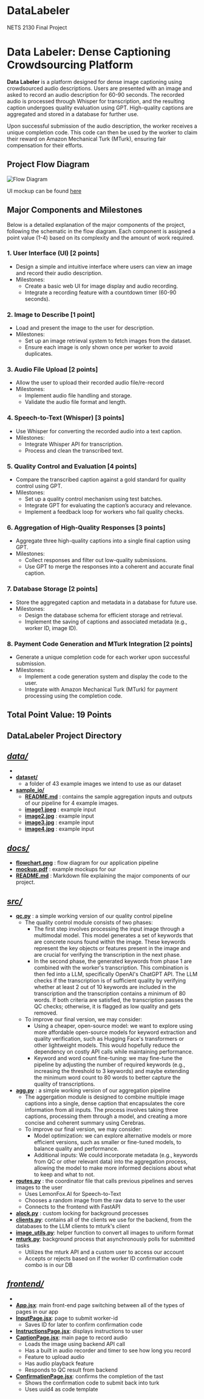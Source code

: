 # DataLabeler
NETS 2130 Final Project

# Data Labeler: Dense Captioning Crowdsourcing Platform

**Data Labeler** is a platform designed for dense image captioning using crowdsourced audio descriptions. Users are presented with an image and asked to record an audio description for 60-90 seconds. The recorded audio is processed through Whisper for transcription, and the resulting caption undergoes quality evaluation using GPT. High-quality captions are aggregated and stored in a database for further use.

Upon successful submission of the audio description, the worker receives a unique completion code. This code can then be used by the worker to claim their reward on Amazon Mechanical Turk (MTurk), ensuring fair compensation for their efforts.

## Project Flow Diagram

![Flow Diagram](../docs/flowchart.png)

UI mockup can be found [here](../docs/mockup.pdf)

## Major Components and Milestones

Below is a detailed explanation of the major components of the project, following the schematic in the flow diagram. Each component is assigned a point value (1-4) based on its complexity and the amount of work required.

### 1. **User Interface (UI) [2 points]**
   - Design a simple and intuitive interface where users can view an image and record their audio description.
   - Milestones:
     - Create a basic web UI for image display and audio recording.
     - Integrate a recording feature with a countdown timer (60-90 seconds).

### 2. **Image to Describe [1 point]**
   - Load and present the image to the user for description.
   - Milestones:
     - Set up an image retrieval system to fetch images from the dataset.
     - Ensure each image is only shown once per worker to avoid duplicates.

### 3. **Audio File Upload [2 points]**
   - Allow the user to upload their recorded audio file/re-record
   - Milestones:
     - Implement audio file handling and storage.
     - Validate the audio file format and length.

### 4. **Speech-to-Text (Whisper) [3 points]**
   - Use Whisper for converting the recorded audio into a text caption.
   - Milestones:
     - Integrate Whisper API for transcription.
     - Process and clean the transcribed text.

### 5. **Quality Control and Evaluation [4 points]**
   - Compare the transcribed caption against a gold standard for quality control using GPT.
   - Milestones:
     - Set up a quality control mechanism using test batches.
     - Integrate GPT for evaluating the caption’s accuracy and relevance.
     - Implement a feedback loop for workers who fail quality checks.

### 6. **Aggregation of High-Quality Responses [3 points]**
   - Aggregate three high-quality captions into a single final caption using GPT.
   - Milestones:
     - Collect responses and filter out low-quality submissions.
     - Use GPT to merge the responses into a coherent and accurate final caption.

### 7. **Database Storage [2 points]**
   - Store the aggregated caption and metadata in a database for future use.
   - Milestones:
     - Design the database schema for efficient storage and retrieval.
     - Implement the saving of captions and associated metadata (e.g., worker ID, image ID).

### 8. **Payment Code Generation and MTurk Integration [2 points]**
   - Generate a unique completion code for each worker upon successful submission.
   - Milestones:
     - Implement a code generation system and display the code to the user.
     - Integrate with Amazon Mechanical Turk (MTurk) for payment processing using the completion code.

## Total Point Value: **19 Points**

## **DataLabeler Project Directory**

## _[data/](/data)_

-
- **[dataset/](/data/dataset)**
  - a folder of 43 example images we intend to use as our dataset
- **[sample_io/](/data/sample_io)**
  - **[README.md](/data/sample_io/README.md)** : contains the sample aggregation inputs and outputs of our pipeline for 4 example images.
  - **[image1.jpeg](/data/sample_io/image1.jpeg)** : example input
  - **[image2.jpg](/data/sample_io/image2.jpg)** : example input
  - **[image3.jpg](/data/sample_io/image3.jpg)** : example input
  - **[image4.jpg](/data/sample_io/image4.jpg)** : example input

## _[docs/](/docs)_

- **[flowchart.png](/docs/flowdiagram.png)** : flow diagram for our application pipeline
- **[mockup.pdf](/docs/mockup.pdf)** : example mockups for our
- **[README.md](/docs/README.md)** : Markdown file explaining the major components of our project.

## _[src/](/src)_

- **[qc.py](/src/qc.py)** : a simple working version of our quality control pipeline
  - The quality control module consists of two phases:
    - The first step involves processing the input image through a multimodal model. This model generates a set of keywords that are concrete nouns found within the image. These keywords represent the key objects or features present in the image and are crucial for verifying the transcription in the next phase.
    - In the second phase, the generated keywords from phase 1 are combined with the worker's transcription. This combination is then fed into a LLM, specifically OpenAI's ChatGPT API. The LLM checks if the transcription is of sufficient quality by verifying whether at least 2 out of 10 keywords are included in the transcription and the transcription contains a minimum of 80 words. If both criteria are satisfied, the transcription passes the QC checks; otherwise, it is flagged as low quality and gets removed.
  - To improve our final version, we may consider:
    - Using a cheaper, open-source model: we want to explore using more affordable open-source models for keyword extraction and quality verification, such as Hugging Face's transformers or other lightweight models. This would hopefully reduce the dependency on costly API calls while maintaining performance.
    - Keyword and word count fine-tuning: we may fine-tune the pipeline by adjusting the number of required keywords (e.g., increasing the threshold to 3 keywords) and maybe extending the minimum word count to 80 words to better capture the quality of transcriptions.
- **[agg.py](/src/agg.py)** : a simple working version of our aggregation pipeline
  - The aggergation module is designed to combine multiple image captions into a single, dense caption that encapsulates the core information from all inputs. The process involves taking three captions, processing them through a model, and creating a more concise and coherent summary using Cerebras.
  - To improve our final version, we may consider:
    - Model optimization: we can explore alternative models or more efficient versions, such as smaller or fine-tuned models, to balance quality and performance.
    - Additional inputs: We could incorporate metadata (e.g., keywords from QC or other relevant data) into the aggregation process, allowing the model to make more informed decisions about what to keep and what to not.
- **[routes.py](/src/routes.py)** : the coordinator file that calls previous pipelines and serves images to the user
  - Uses LemonFox.AI for Speech-to-Text
  - Chooses a random image from the raw data to serve to the user
  - Connects to the frontend with FastAPI
- **[alock.py](/src/alock.py)** : custom locking for background processes
- **[clients.py](/src/clients.py)**: contains all of the clients we use for the backend, from the databases to the LLM clients to mturk's client
- **[image_utils.py](/src/image_utils.py)**: helper function to convert all images to uniform format
- **[mturk.py](/src/mturk.py)**: background process that asynchronously polls for submitted tasks
  - Utilizes the mturk API and a custom user to access our account
  - Accepts or rejects based on if the worker ID confirmation code combo is in our DB

## _[frontend/](/frontend)_

-
- **[App.jsx](/frontend/src/App.jsx)**: main front-end page switching between all of the types of pages in our app
- **[InputPage.jsx](/frontend/src/components/InputPage.jsx)**: page to submit worker-id
  - Saves ID for later to confirm confirmation code
- **[InstructionsPage.jsx](/frontend/src/components/InstructionPage.jsx)**: displays instructions to user
- **[CaptionPage.jsx](/frontend/src/components/CaptionPage.jsx)**: main page to record audio
  - Loads the image using backend API call
  - Has a built in audio recorder and timer to see how long you record
  - Feature to upload audio
  - Has audio playback feature
  - Responds to QC result from backend
- **[ConfirmationPage.jsx](/frontend/src/components/ConfirmationPage.jsx)**: confirms the completion of the tast
  - Shows the confirmation code to submit back into turk
  - Uses uuid4 as code template